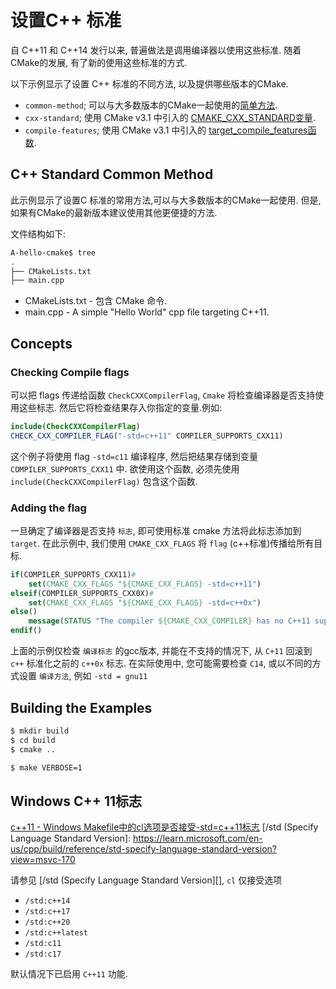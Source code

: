 # 设置C++ 标准

自 C++11 和 C++14 发行以来, 普遍做法是调用编译器以使用这些标准.
随着CMake的发展, 有了新的使用这些标准的方式.

以下示例显示了设置 C++ 标准的不同方法, 以及提供哪些版本的CMake.

+ `common-method`; 可以与大多数版本的CMake一起使用的[简单方法](https://sfumecjf.github.io/cmake-examples-Chinese/01-basic/i-common-method).
+ `cxx-standard`; 使用 CMake v3.1 中引入的 [CMAKE_CXX_STANDARD变量](https://sfumecjf.github.io/cmake-examples-Chinese/01-basic/ii-cxx-standard).
+ `compile-features`; 使用 CMake v3.1 中引入的 [target_compile_features函数](https://sfumecjf.github.io/cmake-examples-Chinese/01-basic/iii-compile-features).

## C++ Standard Common Method

此示例显示了设置C 标准的常用方法,可以与大多数版本的CMake一起使用.
但是, 如果有CMake的最新版本建议使用其他更便捷的方法.

文件结构如下:

```bash
A-hello-cmake$ tree
.
├── CMakeLists.txt
├── main.cpp
```

+ CMakeLists.txt - 包含 CMake 命令.
+ main.cpp - A simple "Hello World" cpp file targeting C++11.

## Concepts

### Checking Compile flags

可以把 flags 传递给函数 `CheckCXXCompilerFlag`, `Cmake` 将检查编译器是否支持使用这些标志.
然后它将检查结果存入你指定的变量.例如:

```cmake
include(CheckCXXCompilerFlag)
CHECK_CXX_COMPILER_FLAG("-std=c++11" COMPILER_SUPPORTS_CXX11)
```

这个例子将使用 flag `-std=c11` 编译程序, 然后把结果存储到变量 `COMPILER_SUPPORTS_CXX11` 中.
欲使用这个函数, 必须先使用 `include(CheckCXXCompilerFlag)` 包含这个函数.

### Adding the flag

一旦确定了编译器是否支持 `标志`, 即可使用标准 cmake 方法将此标志添加到 `target`.
在此示例中, 我们使用 `CMAKE_CXX_FLAGS` 将 `flag` (c++标准)传播给所有目标.

```cmake
if(COMPILER_SUPPORTS_CXX11)#
    set(CMAKE_CXX_FLAGS "${CMAKE_CXX_FLAGS} -std=c++11")
elseif(COMPILER_SUPPORTS_CXX0X)#
    set(CMAKE_CXX_FLAGS "${CMAKE_CXX_FLAGS} -std=c++0x")
else()
    message(STATUS "The compiler ${CMAKE_CXX_COMPILER} has no C++11 support. Please use a different C++ compiler.")
endif()
```

上面的示例仅检查 `编译标志` 的gcc版本,
并能在不支持的情况下, 从 `C+11` 回滚到 `c++` 标准化之前的 `c++0x` 标志.
在实际使用中, 您可能需要检查 `C14`, 或以不同的方式设置 `编译方法`, 例如 `-std = gnu11`

## Building the Examples

```bash
$ mkdir build
$ cd build
$ cmake ..

$ make VERBOSE=1
```

## Windows C++ 11标志

[c++11 - Windows Makefile中的cl选项是否接受-std=c++11标志](https://www.coder.work/article/6207443)
[/std (Specify Language Standard Version]: https://learn.microsoft.com/en-us/cpp/build/reference/std-specify-language-standard-version?view=msvc-170

请参见 [/std (Specify Language Standard Version][],
`cl` 仅接受选项

+ `/std:c++14`
+ `/std:c++17`
+ `/std:c++20`
+ `/std:c++latest`
+ `/std:c11`
+ `/std:c17`

默认情况下已启用 `C++11` 功能.
